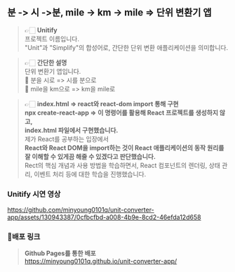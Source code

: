 ## 분 -> 시 ->분, mile -> km -> mile => 단위 변환기 앱

> 👉🏻 **Unitify** <br />
> 프로젝트 이름입니다. <br />
> "Unit"과 "Simplify"의 합성어로, 간단한 단위 변환 애플리케이션을 의미합니다.
> <br />

> 👉🏻 **간단한 설명** <br />
> 단위 변환기 앱입니다. <br />
> 📝 분을 시로 => 시를 분으로 <br />
> 📝 mile을 km으로 => km을 mile로 <br />

> 👉🏻 **index.html => react와 react-dom import 통해 구현** <br />
> **npx create-react-app => 이 명령어를 활용해 React 프로젝트를 생성하지 않고,** <br />
> **index.html 파일에서 구현했습니다.** <br />
> 제가 React를 공부하는 입장에서<br />
> **React와 React DOM을 import하는 것이 React 애플리케이션의 동작 원리를 잘 이해할 수 있게끔 해줄 수 있겠다고 판단했습니다.** <br />
> Rect의 핵심 개념과 사용 방법을 학습하면서, React 컴포넌트의 렌더링, 상태 관리, 이벤트 처리 등에 대한 학습을 진행했습니다. <br />

### Unitify 시연 영상 <br />
https://github.com/minyoung0101q/unit-converter-app/assets/130943387/0cfbcfbd-a008-4b9e-8cd2-46efda12d658
<br />

### **📝배포 링크** <br />
> **Github Pages를 통한 배포** <br />
> https://minyoung0101q.github.io/unit-converter-app/








